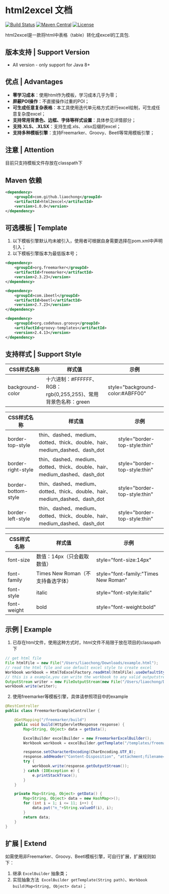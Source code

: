 # html2excel 文档
[![Build Status](https://travis-ci.org/liaochong/html2excel.svg?branch=master)](https://travis-ci.org/liaochong/html2excel)
[![Maven Central](https://maven-badges.herokuapp.com/maven-central/com.github.liaochong/html2excel/badge.svg)](https://maven-badges.herokuapp.com/maven-central/com.github.liaochong/html2excel)
[![License](http://img.shields.io/:license-apache-brightgreen.svg)](http://www.apache.org/licenses/LICENSE-2.0.html)

html2excel是一款将html中表格（table）转化成excel的工具包.

版本支持 | Support Version
------------------
- All version - only support for Java 8+

优点 | Advantages
------------------
- **零学习成本**：使用html作为模板，学习成本几乎为零；
- **屏蔽POI操作**：不直接操作过重的POI；
- **可生成任意复杂表格**：本工具使用迭代单元格方式进行excel绘制，可生成任意复杂度excel；
- **支持常用背景色、边框、字体等样式设置**：具体参见详情部分；
- **支持.XLS、.XLSX**：支持生成.xls、.xlsx后缀的excel；
- **支持多种模板引擎**：支持Freemarker、Groovy、Beetl等常用模板引擎；

注意 | Attention
------------------
目前只支持模板文件存放在classpath下

Maven 依赖
------------------
```xml
<dependency>
    <groupId>com.github.liaochong</groupId>
    <artifactId>html2excel</artifactId>
    <version>1.0.0</version>
</dependency>
```
可选模板 | Template
------------------
1. 以下模板引擎默认均未被引入，使用者可根据自身需要选择在pom.xml中声明引入；
2. 以下模板引擎版本为最低版本号；

```xml
<dependency>
    <groupId>org.freemarker</groupId>
    <artifactId>freemarker</artifactId>
    <version>2.3.23</version>
</dependency>

<dependency>
    <groupId>com.ibeetl</groupId>
    <artifactId>beetl</artifactId>
    <version>2.7.23</version>
</dependency>

<dependency>
    <groupId>org.codehaus.groovy</groupId>
    <artifactId>groovy-templates</artifactId>
    <version>2.4.13</version>
</dependency>
```
支持样式 | Support Style
------------------
CSS样式名称|样式值|示例
---------|-----|---
background-color|十六进制：#FFFFFF、RGB：rgb(0,255,255)、常用背景色名称：green|style="background-color:#ABFF00"

CSS样式名称|样式值|示例
---------|-----|---
border-top-style|thin、dashed、medium、dotted、thick、double、hair、medium_dashed、dash_dot|style="border-top-style:thin"
border-right-style|thin、dashed、medium、dotted、thick、double、hair、medium_dashed、dash_dot|style="border-top-style:thin"
border-bottom-style|thin、dashed、medium、dotted、thick、double、hair、medium_dashed、dash_dot|style="border-top-style:thin"
border-left-style|thin、dashed、medium、dotted、thick、double、hair、medium_dashed、dash_dot|style="border-top-style:thin"

CSS样式名称|样式值|示例
---------|-----|---
font-size|数值：14px（只会截取数值）|style="font-size:14px"
font-family|Times New Roman（不支持备选字体）|style="font-family:"Times New Roman"
font-style|italic|style="font-style:italic"
font-weight|bold|style="font-weight:bold"

示例 | Example
------------------
1. 已存在html文件，使用这种方式时，html文件不局限于放在项目的classpath下
```java
// get html file
File htmlFile = new File("/Users/liaochong/Downloads/example.html");
// read the html file and use default excel style to create excel
Workbook workbook = HtmlToExcelFactory.readHtml(htmlFile).useDefaultStyle().build();
// this is a example,you can write the workbook to any valid outputstream
OutputStream writer = new FileOutputStream(new File("/Users/liaochong/Downloads/excel.xlsx"));
workbook.write(writer);
```
2. 使用freemarker等模板引擎，具体请参照项目中的example
```java
@RestController
public class FreemarkerExampleController {

    @GetMapping("/freemarker/build")
    public void build(HttpServletResponse response) {
        Map<String, Object> data = getData();

        ExcelBuilder excelBuilder = new FreemarkerExcelBuilder();
        Workbook workbook = excelBuilder.getTemplate("/templates/freemarker_template.ftl").useDefaultStyle().build(data);

        response.setCharacterEncoding(CharEncoding.UTF_8);
        response.addHeader("Content-Disposition", "attachment;filename=" + new String("freemarker_excel.xlsx".getBytes()));
        try {
            workbook.write(response.getOutputStream());
        } catch (IOException e) {
            e.printStackTrace();
        }
    }

    private Map<String, Object> getData() {
        Map<String, Object> data = new HashMap<>();
        for (int i = 1; i <= 11; i++) {
            data.put("n_"+String.valueOf(i), i);
        }
        return data;
    }
}
```
扩展 | Extend
------------------
如需使用非Freemarker、Groovy、Beetl模板引擎，可自行扩展，扩展规则如下：
1. 继承 `ExcelBuilder` 抽象类；
2. 实现抽象方法  `ExcelBuilder getTemplate(String path)`、`Workbook build(Map<String, Object> data)`；

